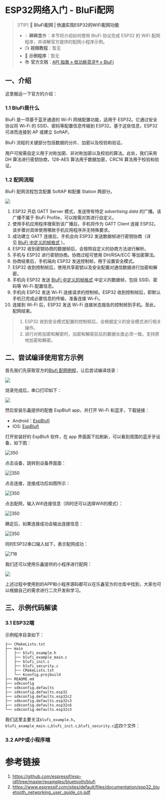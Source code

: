 # ESP32网络入门 - BluFi配网

> [!TIP] 🚀 **BluFi配网 | 快速实现ESP32的WiFi配网功能**  
> - 💡 **碎碎念**😎：本节将介绍如何使用 BluFi 协议完成 ESP32 的 WiFi 配网程序，并讲解官方提供的配网小程序示例。  
> - 📺 **视频教程**：暂无  
> - 💾 **示例程序**：暂无  
> - 📚 **官方文档**：[API 指南 » 低功耗蓝牙® » BluFi](https://docs.espressif.com/projects/esp-idf/zh_CN/v5.3.2/esp32/api-guides/ble/blufi.html?highlight=blufi)

## 一、介绍

这里搬运一下官方的介绍：

### 1.1 BluFi是什么

BluFi 是一项基于蓝牙通道的 Wi-Fi 网络配置功能，适用于 ESP32。它通过安全协议将 Wi-Fi 的 SSID、密码等配置信息传输到 ESP32。基于这些信息，ESP32 可进而连接到 AP 或建立 SoftAP。

BluFi 流程的关键部分包括数据的分片、加密以及校验和验证。

用户可按需自定义用于对称加密、非对称加密以及校验的算法。此处，我们采用 DH 算法进行密钥协商，128-AES 算法用于数据加密，CRC16 算法用于校验和验证。

### 1.2 配网流程

BluFi 配网流程包含配置 SoftAP 和配置 Station 两部分。

![](attachments/Pasted%20image%2020240403181235.png)

1. ESP32 开启 GATT Server 模式，发送带有特定 _advertising data_ 的广播。该广播不属于 BluFi Profile，可以按需对其进行自定义。
2. 使用手机应用程序搜索到该广播后，手机将作为 GATT Client 连接 ESP32。该步骤对具体使用哪款手机应用程序并无特殊要求。
3. 成功建立 GATT 连接后，手机会向 ESP32 发送数据帧进行密钥协商（详见 [BluFi 中定义的帧格式](https://docs.espressif.com/projects/esp-idf/zh_CN/v5.3.2/esp32/api-guides/ble/blufi.html?highlight=blufi#frame-formats) ）。
4. ESP32 收到密钥协商的数据帧后，会按照自定义的协商方法进行解析。
5. 手机与 ESP32 进行密钥协商。协商过程可使用 DH/RSA/ECC 等加密算法。
6. 协商结束后，手机端向 ESP32 发送控制帧，用于设置安全模式。
7. ESP32 收到控制帧后，使用共享密钥以及安全配置对通信数据进行加密和解密。
8. 手机向 ESP32 发送 [BluFi 中定义的帧格式](https://docs.espressif.com/projects/esp-idf/zh_CN/v5.3.2/esp32/api-guides/ble/blufi.html?highlight=blufi#frame-formats) 中定义的数据帧，包括 SSID、密码等 Wi-Fi 配置信息。
9. 手机向 ESP32 发送 Wi-Fi 连接请求的控制帧。ESP32 收到控制帧后，即默认手机已完成必要信息的传输，准备连接 Wi-Fi。
10. 连接到 Wi-Fi 后，ESP32 发送 Wi-Fi 连接状态报告的控制帧到手机。至此，配网结束。

>1. ESP32 收到安全模式配置的控制帧后，会根据定义的安全模式进行相关操作。
>2. 进行对称加密和解密时，加密和解密前后的数据长度必须一致。支持原地加密和解密。

## 二、尝试编译使用官方示例

首先我们先获取官方的[Blufi 配网例程](https://github.com/espressif/esp-idf/tree/master/examples/bluetooth/blufi)，让后尝试编译烧录：

![](attachments/Pasted%20image%2020250222094016.png)

烧录完成后，串口打印如下：

![](attachments/Pasted%20image%2020250222094420.png)


然后安装乐鑫提供的配套 EspBlufi app，并打开 Wi-Fi 和蓝⽛，下载链接：

- Android：[EspBlufi](https://github.com/EspressifApp/EspBlufiForAndroid/releases/tag/v1.6.3)
- IOS: [EspBlufi](https://apps.apple.com/cn/app/espblufi/id1450614082)

打开安装好的 EspBlufi 软件，在 app 界⾯面下拉刷新，可以看到周围的蓝⽛牙设备，如下图：

![350](attachments/Pasted%20image%2020250222095030.png)

点击设备，跳转到设备界⾯面：

![|350](attachments/b923f06e69497d7a7770096f041ac36.jpg)


点击连接，连接成功后如图所示：


![|350](attachments/1.jpg)

点击配网，输入Wifi连接信息（同时还可以选择Wifi的模式）：

![|350](attachments/f6f97325f4e47be9a42ee91e8de3f3e.jpg)


确定后，如果连接成功会输出连接信息：


![|350](attachments/1111.jpg)

同时ESP32串口输入如下，表示配网成功：

![718](attachments/Pasted%20image%2020250222094828.png)

我们还可以使用乐鑫提供的小程序进行配网：

![](attachments/Pasted%20image%2020250222112359.png)


上述过程中使用到的APP和小程序源码都可以在乐鑫官方的仓库中找到，大家也可以根据自己的需求进行二次开发和学习。
## 三、示例代码解读

### 3.1 ESP32端

示例程序目录如下：

```
├── CMakeLists.txt
├── main
│   ├── blufi_example.h
│   ├── blufi_example_main.c
│   ├── blufi_init.c
│   ├── blufi_security.c
│   ├── CMakeLists.txt
│   └── Kconfig.projbuild
├── README.md
├── sdkconfig
├── sdkconfig.defaults
├── sdkconfig.defaults.esp32
├── sdkconfig.defaults.esp32c2
├── sdkconfig.defaults.esp32c3
├── sdkconfig.defaults.esp32c6
└── sdkconfig.defaults.esp32s3
```

我们这里主要关注`blufi_example.h`，`blufi_example_main.c`,`blufi_init.c`,`blufi_security.c`这四个文件：







### 3.2 APP或小程序端

# 参考链接

1. https://github.com/espressif/esp-idf/tree/master/examples/bluetooth/blufi
2. https://www.espressif.com/sites/default/files/documentation/esp32_bluetooth_networking_user_guide_cn.pdf